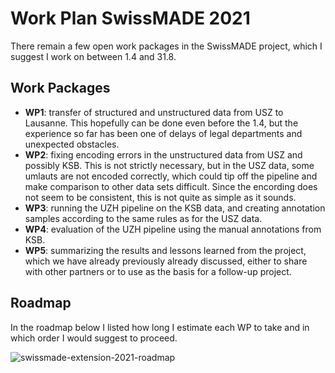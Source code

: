 # Work Plan SwissMADE 2021

There remain a few open work packages in the SwissMADE project, which I suggest I work on between 1.4 and 31.8.

## Work Packages

* **WP1**: transfer of structured and unstructured data from USZ to Lausanne. This hopefully can be done even before the 1.4, but the experience so far has been one of delays of legal departments and unexpected obstacles.
* **WP2**: fixing encoding errors in the unstructured data from USZ and possibly KSB. This is not strictly necessary, but in the USZ data, some umlauts are not encoded correctly, which could tip off the pipeline and make comparison to other data sets difficult. Since the encording does not seem to be consistent, this is not quite as simple as it sounds.
* **WP3**: running the UZH pipeline on the KSB data, and creating annotation samples according to the same rules as for the USZ data.
* **WP4**: evaluation of the UZH pipeline using the manual annotations from KSB.
* **WP5**: summarizing the results and lessons learned from the project, which we have already previously already discussed, either to share with other partners or to use as the basis for a follow-up project.

## Roadmap

In the roadmap below I listed how long I estimate each WP to take and in which order I would suggest to proceed.

![swissmade-extension-2021-roadmap](/Users/Qua/SwissMADE/extension_2021/swissmade-extension-2021-roadmap.png)

